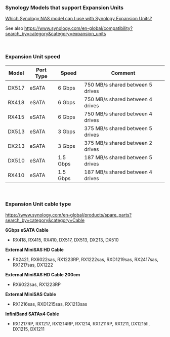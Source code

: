 ### Synology Models that support Expansion Units

[Which Synology NAS model can I use with Synology Expansion Units?](https://kb.synology.com/en-us/DSM/tutorial/Which_Synology_DiskStation_RackStation_can_I_use_with_Synology_Expansion_Units)

See also https://www.synology.com/en-global/compatibility?search_by=category&category=expansion_units

<br>

### Expansion Unit speed

| Model     | Port Type | Speed    | Comment                          |
|-----------|-----------|----------|----------------------------------|
| DX517     | eSATA     | 6 Gbps   | 750 MB/s shared between 5 drives |
| RX418     | eSATA     | 6 Gbps   | 750 MB/s shared between 4 drives |
| RX415     | eSATA     | 6 Gbps   | 750 MB/s shared between 4 drives |
| DX513     | eSATA     | 3 Gbps   | 375 MB/s shared between 5 drives |
| DX213     | eSATA     | 3 Gbps   | 375 MB/s shared between 2 drives |
| DX510     | eSATA     | 1.5 Gbps | 187 MB/s shared between 5 drives |
| RX410     | eSATA     | 1.5 Gbps | 187 MB/s shared between 4 drives |

<br>

### Expansion Unit cable type

https://www.synology.com/en-global/products/spare_parts?search_by=category&category=Cable

**6Gbps eSATA Cable**

* RX418, RX415, RX410, DX517, DX513, DX213, DX510

**External MiniSAS HD Cable**

* FX2421, RX6022sas, RX1223RP, RX1222sas, RXD1219sas, RX2417sas, RX1217sas, DX1222

**External MiniSAS HD Cable 200cm**

* RX6022sas, RX1223RP

**External MiniSAS Cable**

* RX1216sas, RXD1215sas, RX1213sas

**InfiniBand SATAx4 Cable**

* RX1217RP, RX1217, RX1214RP, RX1214, RX1211RP, RX1211, DX1215II, DX1215, DX1211

<br>
